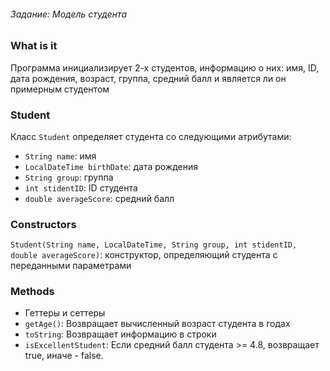 ###### Задание: Модель студента

### What is it

Программа инициализирует 2-х студентов, информацию о них: имя, ID, дата рождения, возраст, группа, средний балл и является ли он примерным студентом

### Student

Класс `Student` определяет студента со следующими атрибутами:
- `String name`: имя
- `LocalDateTime birthDate`: дата рождения
- `String group`: группа
- `int stidentID`: ID студента
- `double averageScore`: средний балл

### Constructors

`Student(String name, LocalDateTime, String group, int stidentID, double averageScore)`: конструктор, определяющий студента с переданными параметрами

### Methods

- Геттеры и сеттеры
- `getAge()`: Возвращает вычисленный возраст студента в годах
- `toString`: Возвращает информацию в строки
- `isExcellentStudent`: Если средний балл студента >= 4.8, возвращает true, иначе - false.
